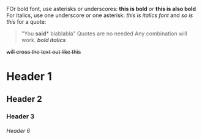FOr bold font, use asterisks or underscores: **this is bold** or __this is also bold__
For italics, use one underscore or one asterisk: _this is italics font_ and *so is this*
for a quote: 
> "You **said*** blablabla" Quotes are no needed
Any combination will work. _**bold italics**_

~~will cross the text out like this~~

# Header 1
## Header 2
### Header 3
###### Header 6
